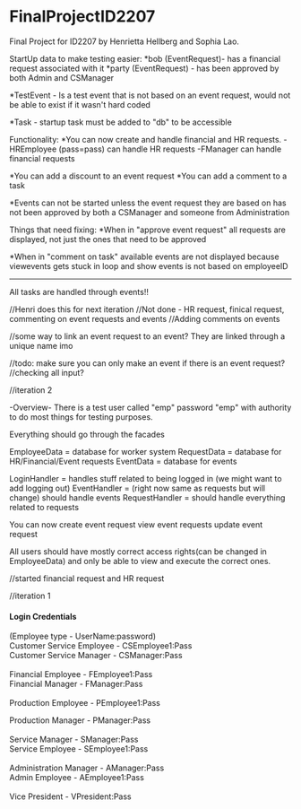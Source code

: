 # FinalProjectID2207

Final Project for ID2207 by Henrietta Hellberg and Sophia Lao.

StartUp data to make testing easier:
*bob (EventRequest)- has a financial request associated with it
*party (EventRequest) - has been approved by both Admin and CSManager

*TestEvent - Is a test event that is not based on an event request, would not be able to exist if it wasn't hard coded

*Task - startup task must be added to "db" to be accessible

Functionality:
*You can now create and handle financial and HR requests.
-HREmployee (pass=pass) can handle HR requests
-FManager can handle financial requests

*You can add a discount to an event request
*You can add a comment to a task

*Events can not be started unless the event request they are based on has not been approved by both a CSManager and someone from Administration

Things that need fixing:
*When in "approve event request" all requests are displayed, not just the ones that need to be approved

*When in "comment on task" available events are not displayed because viewevents gets stuck in loop and show events is not based on employeeID

--------------------------
All tasks are handled through events!!

//Henri does this for next iteration
//Not done - HR request, finical request, commenting on event requests and events
//Adding comments on events

//some way to link an event request to an event?
They are linked through a unique name imo


//todo: make sure you can only make an event if there is an event request?
//checking all input?

//iteration 2

-Overview-
There is a test user called "emp" password "emp" with authority to do most things for testing purposes.

Everything should go through the facades

EmployeeData = database for worker system
RequestData = database for HR/Financial/Event requests
EventData = database for events

LoginHandler = handles stuff related to being logged in (we might want to add logging out)
EventHandler = (right now same as requests but will change) should handle events
RequestHandler = should handle everything related to requests

You can now
create event request
view event requests
update event request


All users should have mostly correct access rights(can be changed in EmployeeData) and only be able to view and execute the correct ones.

//started financial request and HR request

//iteration 1
#### Login Credentials

(Employee type - UserName:password)<br/>
Customer Service Employee - CSEmployee1:Pass<br/>
Customer Service Manager - CSManager:Pass<br/>
<br/>
Financial Employee - FEmployee1:Pass<br/>
Financial Manager - FManager:Pass<br/>
<br/>
Production Employee - PEmployee1:Pass<br/>

Production Manager - PManager:Pass<br/>
<br/>
Service Manager - SManager:Pass<br/>
Service Employee - SEmployee1:Pass<br/>
<br/>
Administration Manager - AManager:Pass<br/>
Admin Employee - AEmployee1:Pass<br/>
<br/>
Vice President - VPresident:Pass<br/>
